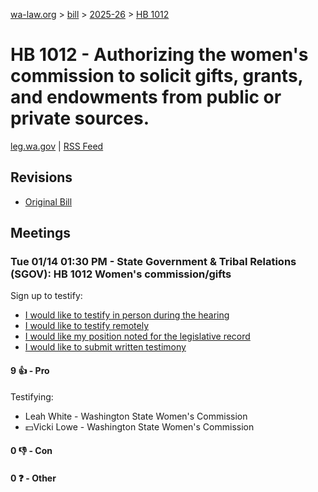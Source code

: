 [wa-law.org](/) > [bill](/bill/) > [2025-26](/bill/2025-26/) > [HB 1012](/bill/2025-26/hb/1012/)

# HB 1012 - Authorizing the women's commission to solicit gifts, grants, and endowments from public or private sources.
[leg.wa.gov](https://app.leg.wa.gov/billsummary?BillNumber=1012&Year=2025&Initiative=false) | [RSS Feed](./rss.xml)

## Revisions
* [Original Bill](1/)

## Meetings
### Tue 01/14 01:30 PM - State Government & Tribal Relations (SGOV): HB 1012 Women's commission/gifts
Sign up to testify:
* [I would like to testify in person during the hearing](https://app.leg.wa.gov/csi/Testifier/Add?chamber=House&mId=32372&aId=161093&caId=24682&tId=1)
* [I would like to testify remotely](https://app.leg.wa.gov/csi/Testifier/Add?chamber=House&mId=32372&aId=161093&caId=24682&tId=2)
* [I would like my position noted for the legislative record](https://app.leg.wa.gov/csi/Testifier/Add?chamber=House&mId=32372&aId=161093&caId=24682&tId=3)
* [I would like to submit written testimony](https://app.leg.wa.gov/csi/Testifier/Add?chamber=House&mId=32372&aId=161093&caId=24682&tId=4)

#### 9 👍 - Pro
Testifying:
* Leah White - Washington State Women's Commission
* 💵Vicki Lowe - Washington State Women's Commission

#### 0 👎 - Con

#### 0 ❓ - Other
